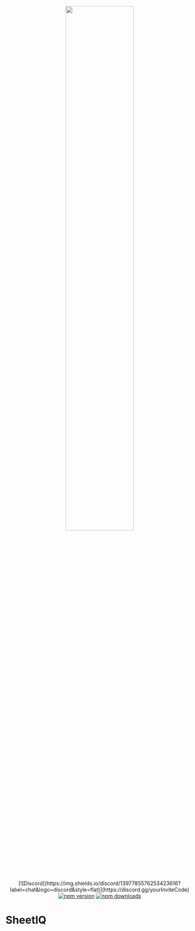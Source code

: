 <div align="center">
    <img src="https://docapi.datafetchpro.com/featured_google_api.png" width="60%" />
    <br />
   [![Discord](https://img.shields.io/discord/1397785576253423616?label=chat&logo=discord&style=flat)](https://discord.gg/yourInviteCode)
    <a href="https://www.npmjs.com/package/sheetiq"><img src="https://img.shields.io/npm/v/sheetiq?maxAge=3600" alt="npm version" /></a>
    <a href="https://www.npmjs.com/package/sheetiq"><img src="https://img.shields.io/npm/dt/sheetiq?maxAge=3600" alt="npm downloads" /></a>
</div>

# SheetIQ


